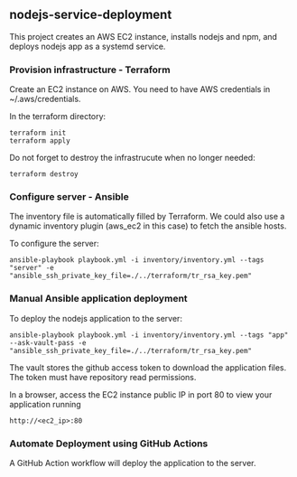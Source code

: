 ## nodejs-service-deployment
This project creates an AWS EC2 instance, installs nodejs and npm, and deploys nodejs app as a systemd service.

### Provision infrastructure - Terraform
Create an EC2 instance on AWS. You need to have AWS credentials in ~/.aws/credentials.

In the terraform directory:
```
terraform init
terraform apply
```

Do not forget to destroy the infrastrucute when no longer needed:
```
terraform destroy
```

### Configure server - Ansible

The inventory file is automatically filled by Terraform. We could also use a dynamic inventory plugin (aws_ec2 in this case) to fetch the ansible hosts.

To configure the server:
```
ansible-playbook playbook.yml -i inventory/inventory.yml --tags "server" -e "ansible_ssh_private_key_file=./../terraform/tr_rsa_key.pem"
```

### Manual Ansible application deployment

To deploy the nodejs application to the server:
```
ansible-playbook playbook.yml -i inventory/inventory.yml --tags "app" --ask-vault-pass -e "ansible_ssh_private_key_file=./../terraform/tr_rsa_key.pem"
```

The vault stores the github access token to download the application files. The token must have repository read permissions.

In a browser, access the EC2 instance public IP in port 80 to view your application running
```
http://<ec2_ip>:80
```

### Automate Deployment using GitHub Actions
A GitHub Action workflow will deploy the application to the server.